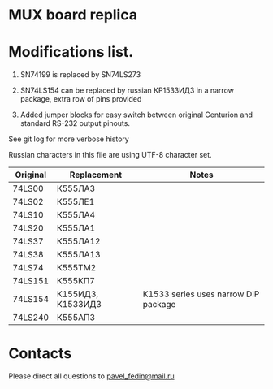 # MUX board replica

# Modifications list.

1. SN74199 is replaced by SN74LS273

2. SN74LS154 can be replaced by russian КР1533ИД3 in a narrow package, extra row of pins provided

3. Added jumper blocks for easy switch between original Centurion and standard RS-232 output pinouts.

See git log for more verbose history

Russian characters in this file are using UTF-8 character set.

|Original       |Replacement            |Notes					|
|---------------|-----------------------|---------------------------------------|
|74LS00		|К555ЛА3		|					|
|74LS02		|К555ЛЕ1		|					|
|74LS10		|К555ЛА4		|					|
|74LS20		|К555ЛА1		|					|
|74LS37		|К555ЛА12		|					|
|74LS38		|К555ЛА13		|					|
|74LS74		|К555ТМ2		|					|
|74LS151	|К555КП7		|					|
|74LS154	|К155ИД3, К1533ИД3	| К1533 series uses narrow DIP package	|
|74LS240	|К555АП3		|					|

# Contacts

Please direct all questions to pavel_fedin@mail.ru
